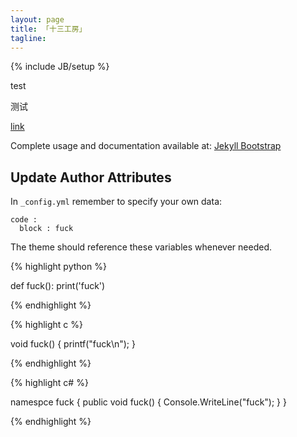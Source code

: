 ```yaml
---
layout: page
title: 「十三工房」
tagline:
---
```

{% include JB/setup %}

test

测试

[link](http://www.baidu.com/)

Complete usage and documentation available at: [Jekyll Bootstrap](http://jekyllbootstrap.com)

## Update Author Attributes

In `_config.yml` remember to specify your own data:

    code :
      block : fuck

The theme should reference these variables whenever needed.

{% highlight python %}

def fuck():
    print('fuck')

{% endhighlight %}

{% highlight c %}

void fuck()
{
    printf("fuck\n");
}

{% endhighlight %}


{% highlight c# %}

namespce fuck
{
    public void fuck()
    {
        Console.WriteLine("fuck");
    }
}

{% endhighlight %}
